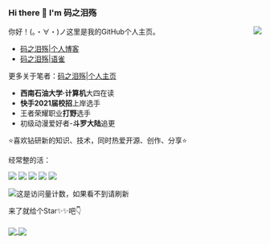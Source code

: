 ### Hi there 👋 I'm 码之泪殇

<!--
**gongsir0630/gongsir0630** is a ✨ _special_ ✨ repository because its `README.md` (this file) appears on your GitHub profile.

Here are some ideas to get you started:

- 🔭 I’m currently working on ...
- 🌱 I’m currently learning ...
- 👯 I’m looking to collaborate on ...
- 🤔 I’m looking for help with ...
- 💬 Ask me about ...
- 📫 How to reach me: ...
- 😄 Pronouns: ...
- ⚡ Fun fact: ...
-->

<a href=“#”>
  <img align="right" name="码之泪殇's github stats" src="https://github-readme-stats.vercel.app/api?username=gongsir0630&show_icons=true" />
</a>

你好！(。・∀・)ノ这里是我的GitHub个人主页。
* [码之泪殇|个人博客](https://blog.gongsir.club)
* [码之泪殇|语雀](https://yuque.com/gongsir0630) 

更多关于笔者：[码之泪殇|个人主页](https://gongsir.club)

* **西南石油大学·计算机**大四在读
* **快手2021届校招**上岸选手 
* 王者荣耀职业**打野**选手
* 初级动漫爱好者-**斗罗大陆**追更


:star:喜欢钻研新的知识、技术，同时热爱开源、创作、分享:star:

经常整的活：

![](https://img.shields.io/badge/-Java-ab7221?style=flat-square&logo=Java&logoColor=fff)
![](https://img.shields.io/badge/-Linux-000000?style=flat-square&logo=Linux&logoColor=fff)
![](https://img.shields.io/badge/-macOS-0078D6?style=flat-square&logo=Apple)
![](https://img.shields.io/badge/-Windows-0078D6?style=flat-square&logo=Windows)
![](https://img.shields.io/badge/-Github-green?style=flat-square&logo=Github&logoColor=fff)

![这是访问量计数，如果看不到请刷新](https://jwenjian-visitor-badge-5.glitch.me/badge?page_id=gongsir0630.gongsir0630.readme)

来了就给个Star✨✨吧👇
<br/>
<br/>
<a href="https://github.com/gongsir0630/blog.gongsir.club">
  <img align="center" src="https://github-readme-stats.anuraghazra1.vercel.app/api/pin/?username=gongsir0630&repo=blog.gongsir.club" />
</a>
<a href="https://github.com/gongsir0630/LostAndFoundOnCampus">
  <img align="center" src="https://github-readme-stats.anuraghazra1.vercel.app/api/pin/?username=gongsir0630&repo=LostAndFoundOnCampus" />
</a>
<!--
<a href="https://github.com/gongsir0630/gongsir0630.github.io">
  <img align="center" src="https://github-readme-stats.anuraghazra1.vercel.app/api/pin/?username=gongsir0630&repo=gongsir0630.github.io" />
</a>
<a href="https://github.com/gongsir0630/MarkdownEmoji">
  <img align="center" src="https://github-readme-stats.anuraghazra1.vercel.app/api/pin/?username=gongsir0630&repo=MarkdownEmoji" />
</a>
-->

